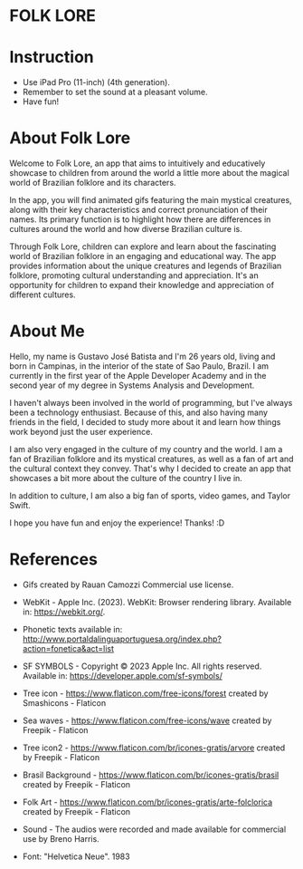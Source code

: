 # FOLK LORE #

# Instruction #
- Use iPad Pro (11-inch) (4th generation).
- Remember to set the sound at a pleasant volume.
- Have fun!

# About Folk Lore #
Welcome to Folk Lore, an app that aims to intuitively and educatively showcase to children from around the world a little more about the magical world of Brazilian folklore and its characters.

In the app, you will find animated gifs featuring the main mystical creatures, along with their key characteristics and correct pronunciation of their names. Its primary function is to highlight how there are differences in cultures around the world and how diverse Brazilian culture is.

Through Folk Lore, children can explore and learn about the fascinating world of Brazilian folklore in an engaging and educational way. The app provides information about the unique creatures and legends of Brazilian folklore, promoting cultural understanding and appreciation. It's an opportunity for children to expand their knowledge and appreciation of different cultures.


# About Me #

Hello, my name is Gustavo José Batista and I'm 26 years old, living and born in Campinas, in the interior of the state of Sao Paulo, Brazil. I am currently in the first year of the Apple Developer Academy and in the second year of my degree in Systems Analysis and Development.

I haven't always been involved in the world of programming, but I've always been a technology enthusiast. Because of this, and also having many friends in the field, I decided to study more about it and learn how things work beyond just the user experience.

I am also very engaged in the culture of my country and the world. I am a fan of Brazilian folklore and its mystical creatures, as well as a fan of art and the cultural context they convey. That's why I decided to create an app that showcases a bit more about the culture of the country I live in.

In addition to culture, I am also a big fan of sports, video games, and Taylor Swift. 

I hope you have fun and enjoy the experience!
Thanks! :D

# References #

- Gifs created by Rauan Camozzi
    Commercial use license.

- WebKit - Apple Inc. (2023). WebKit: Browser rendering library. Available in: https://webkit.org/. 

- Phonetic texts available in: http://www.portaldalinguaportuguesa.org/index.php?action=fonetica&act=list

- SF SYMBOLS - Copyright © 2023 Apple Inc. All rights reserved. Available in: https://developer.apple.com/sf-symbols/

- Tree icon - https://www.flaticon.com/free-icons/forest created by Smashicons - Flaticon

- Sea waves - https://www.flaticon.com/free-icons/wave created by Freepik - Flaticon

- Tree icon2 - https://www.flaticon.com/br/icones-gratis/arvore created by Freepik - Flaticon

- Brasil Background - https://www.flaticon.com/br/icones-gratis/brasil created by Freepik - Flaticon

- Folk Art - https://www.flaticon.com/br/icones-gratis/arte-folclorica created by Freepik - Flaticon

- Sound - The audios were recorded and made available for commercial use by Breno Harris.

- Font: "Helvetica Neue". 1983



